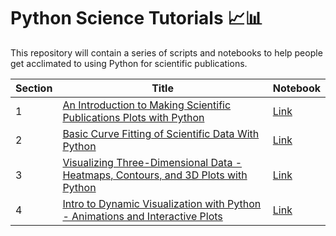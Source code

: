 # Python Science Tutorials :chart_with_upwards_trend::bar_chart:

This repository will contain a series of scripts and notebooks to help people get acclimated to using Python for scientific publications.  

|Section|Title|Notebook|
|-------|-----|--------|
|1|[An Introduction to Making Scientific Publications Plots with Python](https://medium.com/@naveen.venkatesan/an-introduction-to-making-scientific-publication-plots-with-python-ea19dfa7f51e)|[Link](./intro/python-plotting-intro.ipynb)|
|2|[Basic Curve Fitting of Scientific Data With Python](https://medium.com/@naveen.venkatesan/basic-curve-fitting-of-scientific-data-with-python-9592244a2509)|[Link](./curve-fitting/curve-fitting-tutorial.ipynb)|
|3|[Visualizing Three-Dimensional Data - Heatmaps, Contours, and 3D Plots with Python](https://medium.com/@naveen.venkatesan/visualizing-three-dimensional-data-heatmaps-contours-and-3d-plots-with-python-bd718d1b42b4)|[Link](./heatmaps/heatmaps.ipynb)|
|4|[Intro to Dynamic Visualization with Python - Animations and Interactive Plots](https://medium.com/@naveen.venkatesan/intro-to-dynamic-visualization-with-python-animations-and-interactive-plots-f72a7fb69245)|[Link](./animation/animation.ipynb)|
